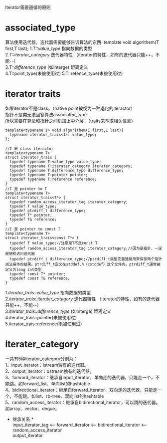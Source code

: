 Iterator需要遵循的原则  

# associated_type # 
算法使用迭代器，迭代器需要能够告诉算法的东西:
template<typename T> void algorithem(T first,T last);
1.*T::value_type* 指向数据的类型   
2.*T::iterater_category* 迭代器特性 （iterater的特性，如有的迭代器只能++，不能--）  
3.*T::difference_type* (如interge) 距离定义  
4.T::point_type(未被使用过)
5.T::refence_type(未被使用过)

# iterator traits #   
如果iterator不是class，（native point被视为一种退化的iteractor）  
指针不是类无法回答算法associated_type  
所以需要在算法和指针之间机加上中介层：（traits来萃取相关信息）  

    template<typename I> void algorithem(I first,I last){
      typename iterator_trais<I>::value_type;
    };  

    //I 是 class iteractor
    template<typename T>
    struct iterator_trais {
      typedef typename T:value_type value_type;
      typedef typename T:iterater_category iterater_category;
      typedef typename T:difference_type difference_type;
      typedef typename T:pointer pointer;
      typedef typename T:reference reference;
    }
    //I 是 pointer to T
    template<typename T>
    struct iterator_trais<T*> {
      typedef random_access_iterator_tag iterater_category;
      typedef T value_type;
      typedef ptrdiff_t difference_type;
      typedef T* pointer;
      typedef T& reference;
    }
    //I 是 pointer to const T
    template<typename T>
    struct iterator_trais<const T*> {
      typedef T value_type;//注意是T不是const T
      typedef random_access_iterator_tag iterater_category;//因为是指针，一定是随机访问迭代器
      typedef ptrdiff_t difference_type;//ptrdiff_t类型变量通常用来保存两个指针减法操作的结果。ptrdiff_t定义在stddef.h（cstddef）这个文件内。ptrdiff_t通常被定义为long int类型
      typedef const T* pointer;
      typedef const T& reference;
    }
 
1.*iterator_trais<T>::value_type* 指向数据的类型     
2.*iterator_trais<T>::iterater_category* 迭代器特性 （iterater的特性，如有的迭代器只能++，不能--）   
3.*iterator_trais<T>::difference_type* (如interge) 距离定义    
4.iterator_trais<T>::pointer(未被使用过)  
5.iterator_trais<T>::reference(未被使用过)  
  
# iterater_category  #  
一共有5种iterator_category分别为：  
1、input_iterator：istream独有的迭代器。  
2、output_iterator：ostream独有的迭代器。  
3、forward_iterator：继承自input_iterator，单向走的迭代器，只能走一个，不能跳。如forward_list、单向list的hashtable  
4、bidirectional_iterator：继承自forward_iterator，双向走的迭代器，只能走一个，不能跳。如list、rb-tree、双向list的hashtable  
5、random_access_iterator：继承自bidirectional_iterator，可以跳的迭代器。如array、vector、deque。  

* 继承关系 *  
input_iterator_tag <-- forward_iterator <-- bidirectional_iterator <--  random_access_iterator  
output_iterator
